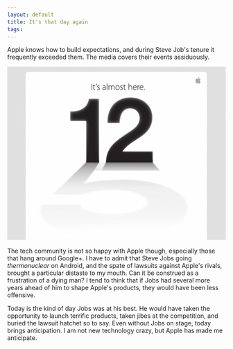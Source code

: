 ```yaml
---
layout: default
title: It's that day again
tags:
---
```


Apple knows how to build expectations, and during Steve Job's tenure it frequently exceeded them. The media covers their events assiduously.

![iPhone 5](/assets/img/iphone-launch-invite.jpg)

The tech community is not so happy with Apple though, especially those that hang around Google+. I have to admit that Steve Jobs going _thermonuclear_ on Android, and the spate of lawsuits against Apple's rivals, brought a particular distaste to my mouth. Can it be construed as a frustration of a dying man? I tend to think that if Jobs had several more years ahead of him to shape Apple's products, they would have been less offensive.

Today is the kind of day Jobs was at his best. He would have taken the opportunity to launch terrific products, taken jibes at the competition, and buried the lawsuit hatchet so to say. Even without Jobs on stage, today brings anticipation. I am not new technology crazy, but Apple has made me anticipate.
